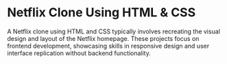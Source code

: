 # Netflix Clone Using HTML & CSS
 A Netflix clone using HTML and CSS typically involves recreating the visual design and layout of the Netflix homepage. These projects focus on frontend development, showcasing skills in responsive design and user interface replication without backend functionality.
